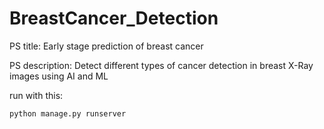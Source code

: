# BreastCancer_Detection
PS title: Early stage prediction of breast cancer

PS description: Detect different types of cancer detection in breast X-Ray images using AI and ML

run with this: 
```bash
python manage.py runserver
```
